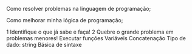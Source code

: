 Como resolver problemas na linguagem de programação;

Como melhorar minha lógica de programação;

1  Identifique o que já sabe e faça!
2  Quebre o grande problema em problemas menores!
Executar funções
Variáveis
Concatenação
Tipo de dado: string
Básica de sintaxe